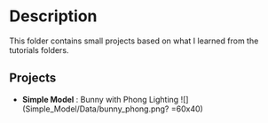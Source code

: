 # Description

This folder contains small projects based on what I learned from the tutorials folders.

## Projects
* <strong>Simple Model</strong> : Bunny with Phong Lighting
![](Simple_Model/Data/bunny_phong.png? =60x40)
